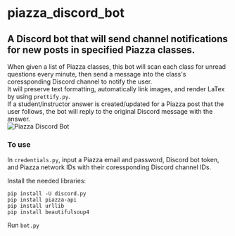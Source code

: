 # piazza_discord_bot
## A Discord bot that will send channel notifications for new posts in specified Piazza classes.

When given a list of Piazza classes, this bot will scan each class for unread questions every minute, then send a message into the class's coressponding Discord channel to notify the user.  
It will preserve text formatting, automatically link images, and render LaTex by using `prettify.py`.  
If a student/instructor answer is created/updated for a Piazza post that the user follows, the bot will reply to the original Discord message with the answer.  
![Piazza Discord Bot](https://user-images.githubusercontent.com/67713010/208268100-b5c5010f-c184-406d-9878-5aa0964a0878.jpg)

### To use
In `credentials.py`, input a Piazza email and password, Discord bot token, and Piazza network IDs with their coressponding Discord channel IDs.  

Install the needed libraries:  
```
pip install -U discord.py  
pip install piazza-api  
pip install urllib  
pip install beautifulsoup4  
```
Run `bot.py`
